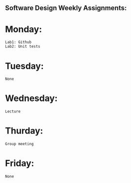 ## Software Design Weekly Assignments:

# Monday:
    Lab1: Github
    Lab2: Unit tests

# Tuesday:
    None

# Wednesday:
    Lecture

# Thurday:
    Group meeting
    
# Friday:
    None
